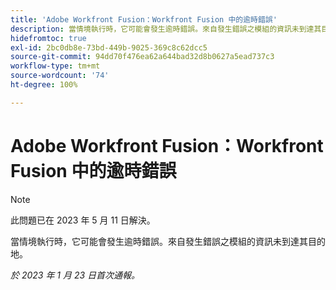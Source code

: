 ```yaml
---
title: 'Adobe Workfront Fusion：Workfront Fusion 中的逾時錯誤'
description: 當情境執行時，它可能會發生逾時錯誤。來自發生錯誤之模組的資訊未到達其目的地。
hidefromtoc: true
exl-id: 2bc0db8e-73bd-449b-9025-369c8c62dcc5
source-git-commit: 94dd70f476ea62a644bad32d8b0627a5ead737c3
workflow-type: tm+mt
source-wordcount: '74'
ht-degree: 100%

---
```


# Adobe Workfront Fusion：Workfront Fusion 中的逾時錯誤

>[!NOTE]
>
>此問題已在 2023 年 5 月 11 日解決。

當情境執行時，它可能會發生逾時錯誤。來自發生錯誤之模組的資訊未到達其目的地。

_於 2023 年 1 月 23 日首次通報。_
